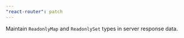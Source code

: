```yaml
---
"react-router": patch
---
```


Maintain `ReadonlyMap` and `ReadonlySet` types in server response data.
